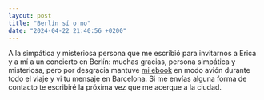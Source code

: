 ```yaml
---
layout: post
title: "Berlín sí o no"
date: "2024-04-22 21:40:56 +0200"
---
```


A la simpática y misteriosa persona que me escribió para invitarnos a Erica y a
mí a un concierto en Berlín: muchas gracias, persona simpática y misteriosa,
pero por desgracia mantuve [mi ebook](https://javier.computer/contact) en modo
avión durante todo el viaje y vi tu mensaje en Barcelona. Si me envías alguna
forma de contacto te escribiré la próxima vez que me acerque a la
ciudad.
